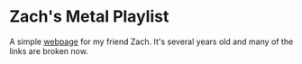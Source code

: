 # Zach's Metal Playlist

A simple [webpage](https://petergrace1618.github.io/zachs-metal-playlist) for my friend Zach. It's several years old and many of the links are broken now.
